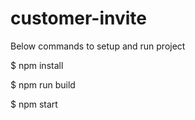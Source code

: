 # customer-invite

Below commands to setup and run project

$ npm install

$ npm run build

$ npm start

